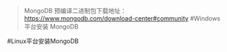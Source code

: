 >MongoDB 预编译二进制包下载地址：https://www.mongodb.com/download-center#community
#Windows 平台安装 MongoDB

#Linux平台安装MongoDB